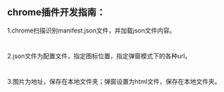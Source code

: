 chrome插件开发指南：
----
1.chrome扫描识别manifest.json文件，并加载json文件内容。
#
2.json文件为配置文件，指定图标位置，指定弹窗模式下的各种url。
#
3.图片为地址，保存在本地文件夹；弹窗设置为html文件，保存在本地文件夹。